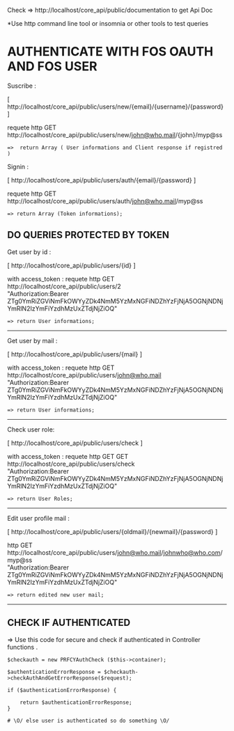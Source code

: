 
Check => http://localhost/core_api/public/documentation to get Api Doc

*Use http command line tool or insomnia or other tools to test queries


AUTHENTICATE WITH FOS OAUTH AND FOS USER
========================================

Suscribe :

[ http://localhost/core_api/public/users/new/{email}/{username}/{password} ]

requete http GET http://localhost/core_api/public/users/new/john@who.mail/{john}/myp@ss
	
	=>  return Array ( User informations and Client response if registred )


Signin :

[ http://localhost/core_api/public/users/auth/{email}/{password} ]

requete http GET http://localhost/core_api/public/users/auth/john@who.mail/myp@ss
	
	=> return Array (Token informations);


DO QUERIES PROTECTED BY TOKEN 	
-----------------------------


Get user by id :

[ http://localhost/core_api/public/users/{id} ]

with access_token :
requete http GET http://localhost/core_api/public/users/2 \
	"Authorization:Bearer ZTg0YmRiZGViNmFkOWYyZDk4NmM5YzMxNGFiNDZhYzFjNjA5OGNjNDNjYmRlN2IzYmFiYzdhMzUxZTdjNjZiOQ"

	=> return User informations;
----------------

Get user by mail :

[ http://localhost/core_api/public/users/{mail} ]

with access_token :
requete http GET http://localhost/core_api/public/users/john@who.mail \
	"Authorization:Bearer ZTg0YmRiZGViNmFkOWYyZDk4NmM5YzMxNGFiNDZhYzFjNjA5OGNjNDNjYmRlN2IzYmFiYzdhMzUxZTdjNjZiOQ"

	=> return User informations;

----------------

Check user role: 

[ http://localhost/core_api/public/users/check ]

with access_token :
requete http GET  GET http://localhost/core_api/public/users/check \
	"Authorization:Bearer ZTg0YmRiZGViNmFkOWYyZDk4NmM5YzMxNGFiNDZhYzFjNjA5OGNjNDNjYmRlN2IzYmFiYzdhMzUxZTdjNjZiOQ"

	=> return User Roles;

----------------

Edit user profile mail :

[ http://localhost/core_api/public/users/{oldmail}/{newmail}/{password} ]

http GET http://localhost/core_api/public/users/john@who.mail/johnwho@who.com/myp@ss \
	"Authorization:Bearer ZTg0YmRiZGViNmFkOWYyZDk4NmM5YzMxNGFiNDZhYzFjNjA5OGNjNDNjYmRlN2IzYmFiYzdhMzUxZTdjNjZiOQ"

	=> return edited new user mail;


----------------------------------------------------------------------------------------------


CHECK IF AUTHENTICATED
-----------------------------------------------

=> Use this code for secure and check if authenticated in Controller functions .

    $checkauth = new PRFCYAuthCheck ($this->container);

    $authenticationErrorResponse = $checkauth->checkAuthAndGetErrorResponse($request);

    if ($authenticationErrorResponse) {

        return $authenticationErrorResponse;
    }

    # \O/ else user is authenticated so do something \O/
